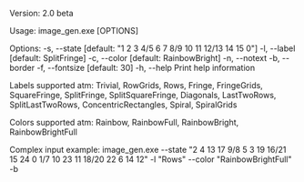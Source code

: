 Version: 2.0 beta

Usage: image_gen.exe [OPTIONS]

Options:
-s, --state [default: "1 2 3 4/5 6 7 8/9 10 11 12/13 14 15 0"]
-l, --label [default: SplitFringe]
-c, --color [default: RainbowBright]
-n, --notext
-b, --border
-f, --fontsize [default: 30]
-h, --help Print help information

Labels supported atm:
Trivial,
RowGrids,
Rows,
Fringe,
FringeGrids,
SquareFringe,
SplitFringe,
SplitSquareFringe,
Diagonals,
LastTwoRows,
SplitLastTwoRows,
ConcentricRectangles,
Spiral,
SpiralGrids

Colors supported atm:
Rainbow,
RainbowFull,
RainbowBright,
RainbowBrightFull

Complex input example:
image_gen.exe --state "2 4 13 17 9/8 5 3 19 16/21 15 24 0 1/7 10 23 11 18/20 22 6 14 12" -l "Rows" --color "RainbowBrightFull" -b
